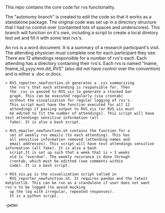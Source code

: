 This repo contains the core code for rvs functionality.

The "autonomy branch" is created to edit the code so that it
works as a standalone package. The original code was set up
in a directory structure that I had no control over
(containted lots of spaces and underscores). This branch will
function on it's own, including a script to create a local
diretory test set and fill it with some test rvs's.

An rvs is a word document. It is a summary of a research
participant's visit. The attending physician must complete
one for each participant they see. There are 12 attendings responsible for a number of rvs's each. Each attending has a directory containing their rvs's. Each rvs is named "lname, fname_id_yyyy.mm.dd_RVS" (also did not have control over the
convention) and is either a .doc or.docx.


	> RVS_reporter_newfunction.sh generates a .csv summarizing
	  the rvs's that each attending is responsible for. Then
	  the .csv is passed to RVS_vis to generate a stacked bar
	  graph. This can be executed regularly (via crontab)
	  without the visualization for regular logging of rvs's.
	  This script must have the function executed for all 12
	  attendings if passing output to RVS_vis (or RVS_vis must
	  be edited to fit the number of attendings). This script will have test attendings sensitive information (all 
	  fake). It is also a bash script.

	> RVS_emailer_newfunction.sh contains the function for a
	  set of weekly rvs emails (to each attending). This has
	  all sensitive information removed (attending names and
	  email addresses). This script will have test attendings sensitive information (all fake). It is also a bash
	  script.It is set up such that a week that is > 3 weeks
	  old is "overdue". The weekly recurance is done through
	  crontab, which must be editted (see comments within
	  code). It is a bash script.

	> RVS_vis.py is the visualization script called in
	  RVS_reporter_newfunction.sh. It requires pandas and the latest matplotlib. This can be run as a standalone if user does not want rvs's to be logged (to avoid mucking
	  up the log with irregular, repeated responses).
	  It is a python script.

-peter
